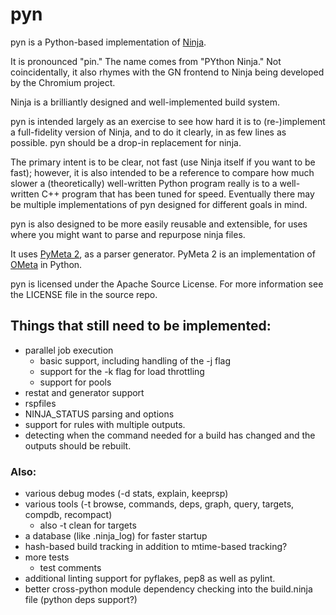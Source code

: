# pyn

pyn is a Python-based implementation of
[Ninja](http://martine.github.io/ninja/).

It is pronounced "pin." The name comes from "PYthon Ninja." Not coincidentally,
it also rhymes with the GN frontend to Ninja being developed by the Chromium
project.

Ninja is a brilliantly designed and well-implemented build system.

pyn is intended largely as an exercise to see how hard it is to (re-)implement
a full-fidelity version of Ninja, and to do it clearly, in as few lines as
possible. pyn should be a drop-in replacement for ninja.

The primary intent is to be clear, not fast (use Ninja itself if you want to be
fast); however, it is also intended to be a reference to compare how much
slower a (theoretically) well-written Python program really is to a
well-written C++ program that has been tuned for speed. Eventually there may be
multiple implementations of pyn designed for different goals in mind. 

pyn is also designed to be more easily reusable and extensible, for uses
where you might want to parse and repurpose ninja files.

It uses [PyMeta 2](https://bitbucket.org/wkornewald/pymeta/src),
as a parser generator. PyMeta 2 is an implementation of
[OMeta](https://github.com/alexwarth/ometa-js) in Python.

pyn is licensed under the Apache Source License. For more information see
the LICENSE file in the source repo.

## Things that still need to be implemented:

* parallel job execution
  * basic support, including handling of the -j flag
  * support for the -k flag for load throttling
  * support for pools
* restat and generator support
* rspfiles
* NINJA_STATUS parsing and options
* support for rules with multiple outputs.
* detecting when the command needed for a build has changed and the
  outputs should be rebuilt.

### Also:

* various debug modes (-d stats, explain, keeprsp)
* various tools (-t browse, commands, deps, graph, query, targets, compdb,
  recompact)
  * also -t clean for targets
* a database (like .ninja_log) for faster startup
* hash-based build tracking in addition to mtime-based tracking?
* more tests
  * test comments
* additional linting support for pyflakes, pep8 as well as pylint.
* better cross-python module dependency checking into the build.ninja file
  (python deps support?)
